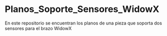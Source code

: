 # Planos_Soporte_Sensores_WidowX
En este repositorio se encuentran los planos de una pieza que soporta dos sensores para el brazo WidowX
